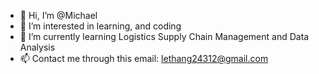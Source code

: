 - 👋 Hi, I’m @Michael
- 👀 I’m interested in learning, and coding 
- 🌱 I’m currently learning Logistics Supply Chain Management and Data Analysis
- 📫 Contact me through this email: lethang24312@gmail.com



